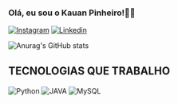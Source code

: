 ### Olá, eu sou o Kauan Pinheiro!👋🙂

[![Instagram](https://img.shields.io/badge/Instagram-E4405F?style=for-the-badge&logo=instagram&logoColor=white)](https://instagram.com/portfolio_kauanpinheiro?igshid=NzZlODBkYWE4Ng==) 
[![Linkedin](https://img.shields.io/badge/LinkedIn-0077B5?style=for-the-badge&logo=linkedin&logoColor=white)](https://www.linkedin.com/in/kauan-pinheiro-889237228/)

![Anurag's GitHub stats](https://github-readme-stats.vercel.app/api?username=Kazaum&show_icons=true&theme=dracula)

## TECNOLOGIAS QUE TRABALHO
<div style = "display: inline_block">
    <img align = "center" alt = "Python" src="https://img.shields.io/badge/Python-14354C?style=for-the-badge&logo=python&logoColor=white" />
    <img align = "center" alt = "JAVA" src="https://img.shields.io/badge/Java-ED8B00?style=for-the-badge&logo=openjdk&logoColor=white" />
    <img align = "center" alt = "MySQL" src="https://img.shields.io/badge/MySQL-00000F?style=for-the-badge&logo=mysql&logoColor=white" />
</div>
